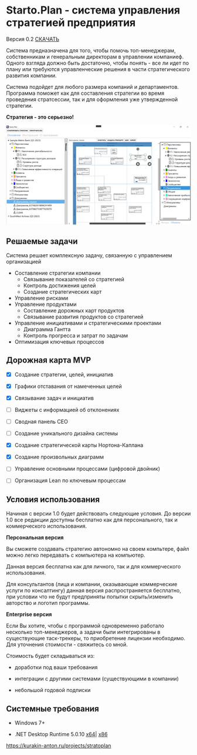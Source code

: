 # Starto.Plan - cистема управления стратегией предприятия

Версия 0.2 [СКАЧАТЬ](https://github.com/anton-dot/Starto.Plan/releases/download/v0.3/StratoPlan_0.3.zip)

Система предназначена для того, чтобы помочь топ-менеджерам, собственникам и генеральным директорам в управлении компаниеф.
Одного взгляда должно быть достаточно, чтобы понять - все ли идет по плану или требуются управленческие решения в части стратегического развития компании.

Система подойдет для любого размера компаний и департаментов. Программа поможет как для составления стратегии во время проведения стратсессии, так и для оформления уже утвержденной стратегии.

**Стратегия - это серьезно!**

![alt text](https://github.com/anton-dot/Starto.Plan/blob/main/2021-09-29_12-24-55.png?raw=true)

## Решаемые задачи
Система решает комплексную задачу, связанную с управлением организацией

* Составление стратегии компании
  * Связывание показателей со стратегией
  * Контроль достижения целей
  * Создание стратегических карт
* Управление рисками
* Управление продуктами
   *   Составление дорожных карт продуктов
   *   Связывание развития продуктов со стратегией
* Управление инициативами и стратегическими проектами
  * Диаграмма Гантта 
  * Контроль прогресса и затрат по задачам
* Оптимизация ключевых процессов

## Дорожная карта MVP
- [x] Создание стратегии, целей, инициатив
- [x] Графики отставания от намеченных целей
- [x] Связывание задач и инициатив
- [ ] Виджеты с информацией об отклонениях
- [ ] Сводная панель CEO
- [ ] Создание уникального дизайна системы
- [x] Создание стратегической карты Нортона-Каплана
- [x] Создание произвольных диаграмм
- [ ] Управление основными процессами (цифровой двойник)
- [ ] Организация Lean по ключевым процессам


## **Условия использования**

Начиная с версии 1.0 будет действовать следующие условия. До версии 1.0 все редакции доступны бесплатно как для персонального, так и коммерческого использования.

**Персональная версия**

Вы сможете создавать стратегию автономно на своем компьтере, файл можно легко передавать с компьютера на компьютер.

Данная версия бесплатна как для личного, так и для коммерческого использования.

Для консультантов (лица и компании, оказывающие коммерческие услуги по консалтингу) данная версия распространяется бесплатно, при условии что не будут предприняты попытки скрыть/изменить авторство и логотип программы.

**Enterprise версия**

Если Вы хотите, чтобы с программой одновременно работало несколько топ-менеджеров, а задачи были интегрированы в существующие таск-трекеры, то приобретение лицензии необходимо.
Для уточнения стоимости - свяжитесь со мной.

Стоимость будет складываться из:

* доработки под ваши требования

* интеграции с другими системами (существующими в компании)

* небольшой годовой подписки


## Системные требования
* Windows 7+

* .NET Desktop Runtime 5.0.10 [x64](https://dotnet.microsoft.com/download/dotnet/thank-you/runtime-desktop-5.0.10-windows-x64-installer)| [x86](https://dotnet.microsoft.com/download/dotnet/thank-you/runtime-desktop-5.0.10-windows-x86-installer)


https://kurakin-anton.ru/projects/stratoplan
